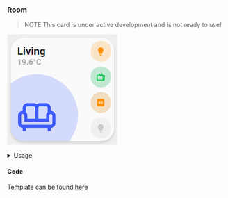 ### Room

> NOTE
> This card is under active development and is not ready to use!

![Room](../../screenshots/room.png)

<details>
<summary>Usage</summary>

#### Example

```yaml
- type: "custom:button-card"
  template:
    - card_room
  variables:
    entity_id_1: light.living_room_floor_light_1
    entity_id_2: switch.living_room_plug_wall_1
    entity_id_3: sensor.living_room_wall_multi_sensor_temperature
    entity_id_4: media_player.kitchen_speaker_1
    color_icon_1: yellow
    color_icon_2: green
    color_icon_3: red
    color_icon_4: blue
    color_bg_1: yellow
    color_bg_2: green
    color_bg_3: red
    color_bg_4: blue
  entity: climate.anna
  name: Living Room
  icon: mdi:sofa-outline
```

#### Variables
<table>
<tr>
<th>Variable</th>
<th>Example</th>
<th>Required</th>
<th>Explanation</th>
</tr>
<tr>
<td></td>
<td></td>
<td></td>
<td></td>
</tr>
</table>
<br />
</details>

#### Code
Template can be found [here](./custom_card_room.yaml)
